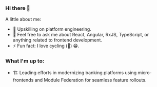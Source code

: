### Hi there 👋
A little about me:
- 🌱 Upskilling on platform engineering.
- 💬 Feel free to ask me about React, Angular, RxJS, TypeScript, or anything related to frontend development.
- ⚡ Fun fact: I love cycling (🚴) 😁.

### What I'm up to:
- 🏗 Leading efforts in modernizing banking platforms using micro-frontends and Module Federation for seamless feature rollouts.
